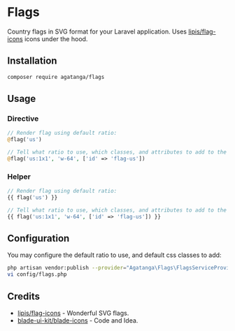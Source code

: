 # Flags

Country flags in SVG format for your Laravel application. Uses
[lipis/flag-icons](https://github.com/lipis/flag-icons) icons under the
hood.

## Installation

```bash
composer require agatanga/flags
```

## Usage

### Directive

```php
// Render flag using default ratio:
@flag('us')

// Tell what ratio to use, which classes, and attributes to add to the svg element:
@flag('us:1x1', 'w-64', ['id' => 'flag-us'])
```

### Helper

```php
// Render flag using default ratio:
{{ flag('us') }}

// Tell what ratio to use, which classes, and attributes to add to the svg element:
{{ flag('us:1x1', 'w-64', ['id' => 'flag-us']) }}
```

## Configuration

You may configure the default ratio to use, and default css classes to add:

```bash
php artisan vendor:publish --provider="Agatanga\Flags\FlagsServiceProvider"
vi config/flags.php
```

## Credits

 - [lipis/flag-icons](https://github.com/lipis/flag-icons) - Wonderful SVG flags.
 - [blade-ui-kit/blade-icons](https://github.com/blade-ui-kit/blade-icons) - Code and Idea.
